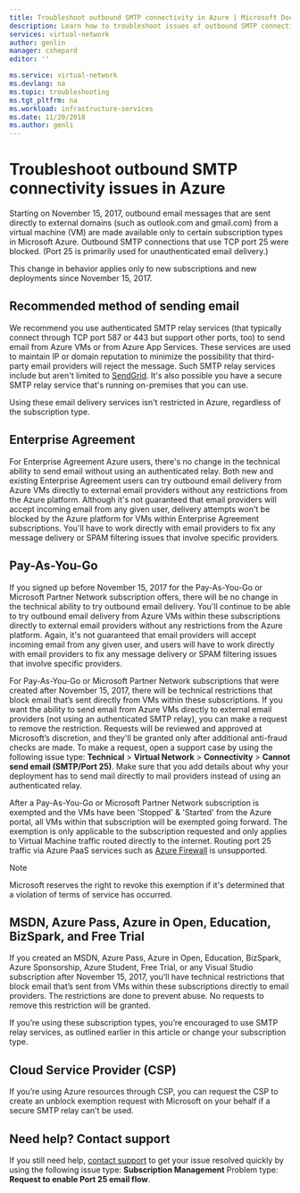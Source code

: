 ```yaml
---
title: Troubleshoot outbound SMTP connectivity in Azure | Microsoft Docs
description: Learn how to troubleshoot issues of outbound SMTP connectivity in Azure.
services: virtual-network
author: genlin
manager: cshepard
editor: ''

ms.service: virtual-network
ms.devlang: na
ms.topic: troubleshooting
ms.tgt_pltfrm: na
ms.workload: infrastructure-services
ms.date: 11/20/2018
ms.author: genli
---
```



# Troubleshoot outbound SMTP connectivity issues in Azure

Starting on November 15, 2017, outbound email messages that are sent directly to external domains (such as outlook.com and gmail.com) from a virtual machine (VM) are made available only to certain subscription types in Microsoft Azure. Outbound SMTP connections that use TCP port 25 were blocked. (Port 25 is primarily used for unauthenticated email delivery.)

This change in behavior applies only to new subscriptions and new deployments since November 15, 2017.

## Recommended method of sending email
We recommend you use authenticated SMTP relay services (that typically connect through TCP port 587 or 443 but support other ports, too) to send email from Azure VMs or from Azure App Services. These services are used to maintain IP or domain reputation to minimize the possibility that third-party email providers will reject the message. Such SMTP relay services include but aren't limited to [SendGrid](https://sendgrid.com/partners/azure/). It's also possible you have a secure SMTP relay service that's running on-premises that you can use.

Using these email delivery services isn't restricted in Azure, regardless of the subscription type.

## Enterprise Agreement
For Enterprise Agreement Azure users, there's no change in the technical ability to send email without using an authenticated relay. Both new and existing Enterprise Agreement users can try outbound email delivery from Azure VMs directly to external email providers without any restrictions from the Azure platform. Although it's not guaranteed that email providers will accept incoming email from any given user, delivery attempts won't be blocked by the Azure platform for VMs within Enterprise Agreement subscriptions. You'll have to work directly with email providers to fix any message delivery or SPAM filtering issues that involve specific providers.

## Pay-As-You-Go
If you signed up before November 15, 2017 for the Pay-As-You-Go or Microsoft Partner Network subscription offers, there will be no change in the technical ability to try outbound email delivery. You'll continue to be able to try outbound email delivery from Azure VMs within these subscriptions directly to external email providers without any restrictions from the Azure platform. Again, it's not guaranteed that email providers will accept incoming email from any given user, and users will have to work directly with email providers to fix any message delivery or SPAM filtering issues that involve specific providers.

For Pay-As-You-Go or Microsoft Partner Network subscriptions that were created after November 15, 2017, there will be technical restrictions that block email that’s sent directly from VMs within these subscriptions. If you want the ability to send email from Azure VMs directly to external email providers (not using an authenticated SMTP relay), you can make a request to remove the restriction. Requests will be reviewed and approved at Microsoft’s discretion, and they'll be granted only after additional anti-fraud checks are made. To make a request, open a support case by using the following issue type: **Technical** > **Virtual Network** > **Connectivity** > **Cannot send email (SMTP/Port 25)**. Make sure that you add details about why your deployment has to send mail directly to mail providers instead of using an authenticated relay.

After a Pay-As-You-Go or Microsoft Partner Network subscription is exempted and the VMs have been 'Stopped' & 'Started' from the Azure portal, all VMs within that subscription will be exempted going forward. The exemption is only applicable to the subscription requested and only applies to Virtual Machine traffic routed directly to the internet. Routing port 25 traffic via Azure PaaS services such as [Azure Firewall](https://azure.microsoft.com/services/azure-firewall/) is unsupported.

> [!NOTE]
> Microsoft reserves the right to revoke this exemption if it's determined that a violation of terms of service has occurred.

## MSDN, Azure Pass, Azure in Open, Education, BizSpark, and Free Trial
If you created an MSDN, Azure Pass, Azure in Open, Education, BizSpark, Azure Sponsorship, Azure Student, Free Trial, or any Visual Studio subscription after November 15, 2017, you’ll have technical restrictions that block email that’s sent from VMs within these subscriptions directly to email providers. The restrictions are done to prevent abuse. No requests to remove this restriction will be granted.

If you’re using these subscription types, you’re encouraged to use SMTP relay services, as outlined earlier in this article or change your subscription type.

## Cloud Service Provider (CSP)

If you’re using Azure resources through CSP, you can request the CSP to create an unblock exemption request with Microsoft on your behalf if a secure SMTP relay can't be used.

## Need help? Contact support

If you still need help, [contact support](https://portal.azure.com/?#blade/Microsoft_Azure_Support/HelpAndSupportBlade) to get your issue resolved quickly by using the following issue type: **Subscription Management** Problem type: **Request to enable Port 25 email flow**.
